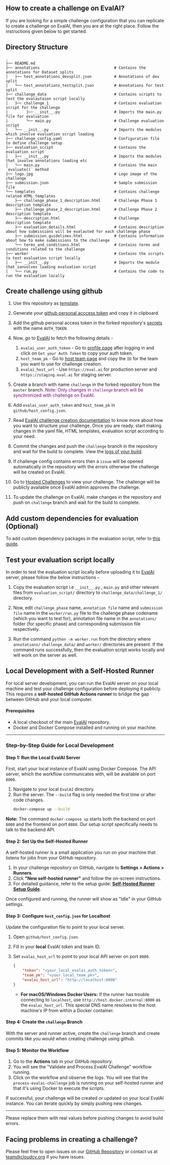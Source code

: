 ## How to create a challenge on EvalAI?

If you are looking for a simple challenge configuration that you can replicate to create a challenge on EvalAI, then you are at the right place. Follow the instructions given below to get started.

## Directory Structure

```
.
├── README.md
├── annotations                                 # Contains the annotations for Dataset splits
│   ├── test_annotations_devsplit.json          # Annotations of dev split
│   └── test_annotations_testsplit.json         # Annotations for test split
├── challenge_data                              # Contains scripts to test the evalautaion script locally
│   ├── challenge_1                             # Contains evaluation script for the challenge
|        ├── __init__.py                        # Imports the main.py file for evaluation
|        └── main.py                            # Challenge evaluation script
│   └── __init__.py                             # Imports the modules which involve evaluation script loading
├── challenge_config.yaml                       # Configuration file to define challenge setup
├── evaluation_script                           # Contains the evaluation script
│   ├── __init__.py                             # Imports the modules that involve annotations loading etc
│   └── main.py                                 # Contains the main `evaluate()` method
├── logo.jpg                                    # Logo image of the challenge
├── submission.json                             # Sample submission file
└── templates                                   # Contains challenge related HTML templates
    ├── challenge_phase_1_description.html      # Challenge Phase 1 description template
    ├── challenge_phase_2_description.html      # Challenge Phase 2 description template
    ├── description.html                        # Challenge description template
    ├── evaluation_details.html                 # Contains description about how submissions will be evalauted for each challenge phase
    ├── submission_guidelines.html              # Contains information about how to make submissions to the challenge
    └── terms_and_conditions.html               # Contains terms and conditions related to the challenge
├── worker                                      # Contains the scripts to test evaluation script locally
│   ├── __init__.py                             # Imports the module that ionvolves loading evaluation script
│   └── run.py                                  # Contains the code to run the evaluation locally
```

## Create challenge using github

1. Use this repository as [template](https://docs.github.com/en/free-pro-team@latest/github/creating-cloning-and-archiving-repositories/creating-a-repository-from-a-template).

2. Generate your [github personal acccess token](https://docs.github.com/en/free-pro-team@latest/github/authenticating-to-github/creating-a-personal-access-token) and copy it in clipboard.

3. Add the github personal access token in the forked repository's [secrets](https://docs.github.com/en/free-pro-team@latest/actions/reference/encrypted-secrets#creating-encrypted-secrets-for-a-repository) with the name `AUTH_TOKEN`.

4. Now, go to [EvalAI](https://eval.ai) to fetch the following details -
   1. `evalai_user_auth_token` - Go to [profile page](https://eval.ai/web/profile) after logging in and click on `Get your Auth Token` to copy your auth token.
   2. `host_team_pk` - Go to [host team page](https://eval.ai/web/challenge-host-teams) and copy the `ID` for the team you want to use for challenge creation.
   3. `evalai_host_url` - Use `https://eval.ai` for production server and `https://staging.eval.ai` for staging server.

5. Create a branch with name `challenge` in the forked repository from the `master` branch.
<span style="color:purple">Note: Only changes in `challenge` branch will be synchronized with challenge on EvalAI.</span>

6. Add `evalai_user_auth_token` and `host_team_pk` in `github/host_config.json`.

7. Read [EvalAI challenge creation documentation](https://evalai.readthedocs.io/en/latest/configuration.html) to know more about how you want to structure your challenge. Once you are ready, start making changes in the yaml file, HTML templates, evaluation script according to your need.

8. Commit the changes and push the `challenge` branch in the repository and wait for the build to complete. View the [logs of your build](https://docs.github.com/en/free-pro-team@latest/actions/managing-workflow-runs/using-workflow-run-logs#viewing-logs-to-diagnose-failures).

9. If challenge config contains errors then a `issue` will be opened automatically in the repository with the errors otherwise the challenge will be created on EvalAI.

10. Go to [Hosted Challenges](https://eval.ai/web/hosted-challenges) to view your challenge. The challenge will be publicly available once EvalAI admin approves the challenge.

11. To update the challenge on EvalAI, make changes in the repository and push on `challenge` branch and wait for the build to complete.

## Add custom dependencies for evaluation (Optional)
To add custom dependency packages in the evaluation script, refer to [this guide](./evaluation_script/dependency-installation.md).

## Test your evaluation script locally

In order to test the evaluation script locally before uploading it to [EvalAI](https://eval.ai) server, please follow the below instructions -

1. Copy the evaluation script i.e `__init__.py` , `main.py` and other relevant files from `evaluation_script/` directory to `challenge_data/challenge_1/` directory.

2. Now, edit `challenge_phase` name, `annotation file` name and `submission file` name in the `worker/run.py` file to the challenge phase codename (which you want to test for), annotation file name in the `annotations/` folder (for specific phase) and corresponding submission file respectively.

3. Run the command `python -m worker.run` from the directory where `annotations/` `challenge_data/` and `worker/` directories are present. If the command runs successfully, then the evaluation script works locally and will work on the server as well.

## Local Development with a Self-Hosted Runner

For local server development, you can run the EvalAI server on your local machine and test your challenge configuration before deploying it publicly. This requires a **self-hosted GitHub Actions runner** to bridge the gap between GitHub and your local computer.

#### Prerequisites
*   A local checkout of the main [EvalAI](https://github.com/Cloud-CV/EvalAI) repository.
*   Docker and Docker Compose installed and running on your machine.

---

### Step-by-Step Guide for Local Development

#### Step 1: Run the Local EvalAI Server

First, start your local instance of EvalAI using Docker Compose. The API server, which the workflow communicates with, will be available on port `8000`.

1.  Navigate to your local `EvalAI` directory.
2.  Run the server. The `--build` flag is only needed the first time or after code changes.
    ```bash
    docker-compose up --build
    ```

**Note:** The command `docker-compose up` starts both the backend on port `8000` and the frontend on port `8888`. Our setup script specifically needs to talk to the backend API.

#### Step 2: Set Up the Self-Hosted Runner

A self-hosted runner is a small application you run on your machine that listens for jobs from your GitHub repository.

1.  In your challenge repository on GitHub, navigate to **Settings > Actions > Runners**.
2.  Click **"New self-hosted runner"** and follow the on-screen instructions.
3.  For detailed guidance, refer to the setup guide: **[Self-Hosted Runner Setup Guide](./github/self_hosted_runner_setup.md)**.

Once configured and running, the runner will show as "Idle" in your GitHub settings.

#### Step 3: Configure `host_config.json` for Localhost

Update the configuration file to point to your local server.

1.  Open `github/host_config.json`.
2.  Fill in your **local** EvalAI token and team ID.
3.  Set `evalai_host_url` to point to your local API server on port `8000`.

    ```json
    {
        "token": "<your_local_evalai_auth_token>",
        "team_pk": "<your_local_team_pk>",
        "evalai_host_url": "http://localhost:8000"
    }
    ```
    *   **For macOS/Windows Docker Users:** If the runner has trouble connecting to `localhost`, use `http://host.docker.internal:8000` as the `evalai_host_url`. This special DNS name resolves to the host machine's IP from within a Docker container.

#### Step 4: Create the `challenge` Branch


With the server and runner active, create the `challenge` branch and create commits like you would when creating challenge using github.


#### Step 5: Monitor the Workflow

1.  Go to the **Actions** tab in your GitHub repository.
2.  You will see the "Validate and Process EvalAI Challenge" workflow running.
3.  Click on the workflow and observe the logs. You will see that the `process-evalai-challenge` job is running on your self-hosted runner and that it's using Docker to execute the scripts.

If successful, your challenge will be created or updated on your local EvalAI instance. You can iterate quickly by simply pushing new changes.

----

Please replace them with real values before pushing changes to avoid build errors.

## Facing problems in creating a challenge?

Please feel free to open issues on our [GitHub Repository](https://github.com/Cloud-CV/EvalAI-Starter/issues) or contact us at team@cloudcv.org if you have issues.